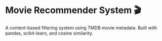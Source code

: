 # Movie Recommender System 🎬
A content-based filtering system using TMDB movie metadata. Built with pandas, scikit-learn, and cosine similarity.
